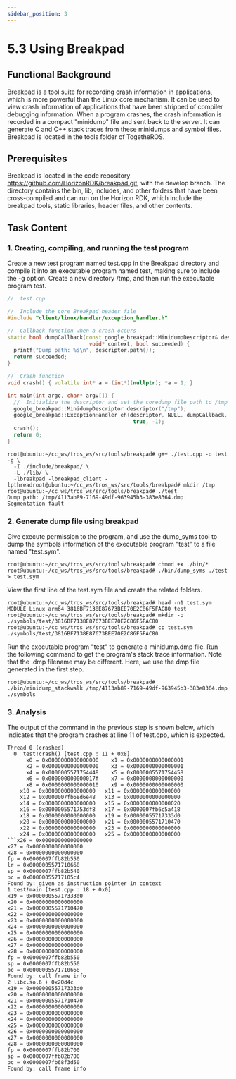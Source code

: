 ```yaml
---
sidebar_position: 3
---
```

# 5.3 Using Breakpad

## Functional Background

Breakpad is a tool suite for recording crash information in applications, which is more powerful than the Linux core mechanism. It can be used to view crash information of applications that have been stripped of compiler debugging information. When a program crashes, the crash information is recorded in a compact "minidump" file and sent back to the server. It can generate C and C++ stack traces from these minidumps and symbol files. Breakpad is located in the tools folder of TogetheROS.

## Prerequisites

Breakpad is located in the code repository <https://github.com/HorizonRDK/breakpad.git>, with the develop branch. The directory contains the bin, lib, includes, and other folders that have been cross-compiled and can run on the Horizon RDK, which include the breakpad tools, static libraries, header files, and other contents.

## Task Content
### 1. Creating, compiling, and running the test program
Create a new test program named test.cpp in the Breakpad directory and compile it into an executable program named test, making sure to include the -g option. Create a new directory /tmp, and then run the executable program test.

```c++
//  test.cpp

//  Include the core Breakpad header file
#include "client/linux/handler/exception_handler.h"

//  Callback function when a crash occurs
static bool dumpCallback(const google_breakpad::MinidumpDescriptor& descriptor,
                          void* context, bool succeeded) {
  printf("Dump path: %s\n", descriptor.path());
  return succeeded;
}

//  Crash function
void crash() { volatile int* a = (int*)(nullptr); *a = 1; }

int main(int argc, char* argv[]) {
  //  Initialize the descriptor and set the coredump file path to /tmp
  google_breakpad::MinidumpDescriptor descriptor("/tmp");
  google_breakpad::ExceptionHandler eh(descriptor, NULL, dumpCallback, NULL,
                                        true, -1);
  crash();
  return 0;
}
```

```shell
root@ubuntu:~/cc_ws/tros_ws/src/tools/breakpad# g++ ./test.cpp -o test -g \
  -I ./include/breakpad/ \
  -L ./lib/ \
  -lbreakpad -lbreakpad_client -lpthreadroot@ubuntu:~/cc_ws/tros_ws/src/tools/breakpad# mkdir /tmp
root@ubuntu:~/cc_ws/tros_ws/src/tools/breakpad# ./test
Dump path: /tmp/4113ab89-7169-49df-963945b3-383e8364.dmp
Segmentation fault
```

### 2. Generate dump file using breakpad

Give execute permission to the program, and use the dump_syms tool to dump the symbols information of the executable program "test" to a file named "test.sym".

```shell
root@ubuntu:~/cc_ws/tros_ws/src/tools/breakpad# chmod +x ./bin/*
root@ubuntu:~/cc_ws/tros_ws/src/tools/breakpad# ./bin/dump_syms ./test > test.sym
```

View the first line of the test.sym file and create the related folders.

```shell
root@ubuntu:~/cc_ws/tros_ws/src/tools/breakpad# head -n1 test.sym
MODULE Linux arm64 3816BF7138E87673BEE70E2C86F5FAC80 test
root@ubuntu:~/cc_ws/tros_ws/src/tools/breakpad# mkdir -p ./symbols/test/3816BF7138E87673BEE70E2C86F5FAC80 
root@ubuntu:~/cc_ws/tros_ws/src/tools/breakpad# cp test.sym ./symbols/test/3816BF7138E87673BEE70E2C86F5FAC80 
```

Run the executable program "test" to generate a minidump.dmp file. Run the following command to get the program's stack trace information. Note that the .dmp filename may be different. Here, we use the dmp file generated in the first step.

```shell
root@ubuntu:~/cc_ws/tros_ws/src/tools/breakpad# ./bin/minidump_stackwalk /tmp/4113ab89-7169-49df-963945b3-383e8364.dmp ./symbols
```

### 3. Analysis

The output of the command in the previous step is shown below, which indicates that the program crashes at line 11 of test.cpp, which is expected.

```text
Thread 0 (crashed)
  0  test!crash() [test.cpp : 11 + 0x8]
      x0 = 0x0000000000000000    x1 = 0x0000000000000001
      x2 = 0x0000000000000000    x3 = 0x0000000000000001
      x4 = 0x0000005571754448    x5 = 0x0000005571754458
      x6 = 0x000000000000017f    x7 = 0x0000000000000000
      x8 = 0x0000000000000010    x9 = 0x0000000000000000
    x10 = 0x0000000000000000   x11 = 0x0000000000000000
    x12 = 0x0000007fb68d6e48   x13 = 0x0000000000000000
    x14 = 0x0000000000000000   x15 = 0x0000000000000020
    x16 = 0x0000005571753df8   x17 = 0x0000007fb6c5a418
    x18 = 0x0000000000000000   x19 = 0x00000055717333d0
    x20 = 0x0000000000000000   x21 = 0x0000005571710470
    x22 = 0x0000000000000000   x23 = 0x0000000000000000
    x24 = 0x0000000000000000   x25 = 0x0000000000000000
```x26 = 0x0000000000000000
x27 = 0x0000000000000000
x28 = 0x0000000000000000
fp = 0x0000007ffb82b550
lr = 0x0000005571710668
sp = 0x0000007ffb82b540
pc = 0x00000055717105c4
Found by: given as instruction pointer in context
1 test!main [test.cpp : 18 + 0x0]
x19 = 0x00000055717333d0
x20 = 0x0000000000000000
x21 = 0x0000005571710470
x22 = 0x0000000000000000
x23 = 0x0000000000000000
x24 = 0x0000000000000000
x25 = 0x0000000000000000
x26 = 0x0000000000000000
x27 = 0x0000000000000000
x28 = 0x0000000000000000
fp = 0x0000007ffb82b550
sp = 0x0000007ffb82b550
pc = 0x0000005571710668
Found by: call frame info
2 libc.so.6 + 0x20d4c
x19 = 0x00000055717333d0
x20 = 0x0000000000000000
x21 = 0x0000005571710470
x22 = 0x0000000000000000
x23 = 0x0000000000000000
x24 = 0x0000000000000000
x25 = 0x0000000000000000
x26 = 0x0000000000000000
x27 = 0x0000000000000000
x28 = 0x0000000000000000
fp = 0x0000007ffb82b700
sp = 0x0000007ffb82b700
pc = 0x0000007fb68f3d50
Found by: call frame info